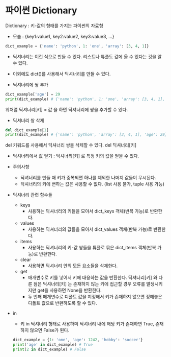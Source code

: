# 파이썬 Dictionary 

Dictionary : 키-값의 형태를 가지는 파이썬의 자료형

- 모습 : {key1:value1, key2:value2, key3:value3, ...}

~~~python
dict_example = {'name': 'python', 1: 'one', 'array': [3, 4, 1]}
~~~

- 딕셔너리는 이런 식으로 만들 수 있다. 리스트나 튜플도 값에 올 수 있다는 것을 알 수 있다.
- 이외에도 dict()를 사용해서 딕셔너리를 만들 수 있다.



- 딕셔너리에 쌍 추가

~~~python
dict_example['age'] = 29
print(dict_example) # {'name': 'python', 1: 'one', 'array': [3, 4, 1], 'age': 29}
~~~

위처럼 딕셔너리[키] = 값 을 하면 딕셔너리에 쌍을 추가할 수 있다.



- 딕셔너리 쌍 삭제

~~~python
del dict_example[1]
print(dict_example) # {'name': 'python', 'array': [3, 4, 1], 'age': 29}
~~~

del 키워드를 사용해서 딕셔너리 쌍을 삭제할 수 있다. del 딕셔너리[키]



- 딕셔너리에서 값 얻기 : 딕셔너리[키] 로 특정 키의 값을 얻을 수 있다.

- 주의사항
  - 딕셔너리를 만들 때 키가 중복되면 하나를 제외한 나머지 값들이 무시된다.
  - 딕셔너리의 키에 변하는 값은 사용할 수 없다. (list 사용 불가, tuple 사용 가능)



- 딕셔너리 관련 함수들
  - keys
    - 사용하는 딕셔너리의 키들을 모아서 dict_keys 객체(반복 가능)로 반환한다.
  - values
    - 사용하는 딕셔너리의 값들을 모아서 dict_values 객체(반복 가능)로 반환한다.
  - items
    - 사용하는 딕셔너리의 키-값 쌍들을 튜플로 묶은 dict_items 객체(반복 가능)로 반환한다.
  - clear
    - 사용하면 딕셔너리 안의 모든 요소들을 삭제한다.
  - get
    - 매개변수로 키를 넣어서 키에 대응하는 값을 반환한다. 딕셔너리[키] 와 다른 점은 딕셔너리[키] 는 존재하지 않는 키에 접근할 경우 오류를 발생시키지만 get을 사용하면 None을 반환한다.
    - 두 번째 매개변수로 디폴트 값을 지정해서 키가 존재하지 않으면 정해놓은 디폴트 값으로 반환하도록 할 수 있다.

- in

  - 키 in 딕셔너리 형태로 사용하며 딕셔너리 내에 해당 키가 존재하면 True, 존재하지 않으면 False가 된다.

  ~~~python
  dict_example = {1: 'one', 'age': 1242, 'hobby': 'soccer'}
  print('age' in dict_example) # True
  print(2 in dict_example) # False
  ~~~

  